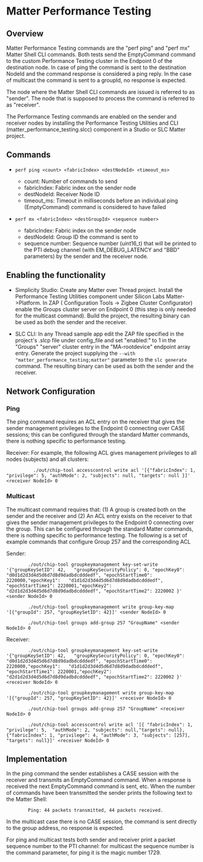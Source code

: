 # Matter Performance Testing

## Overview

Matter Performance Testing commands are the "perf ping" and "perf mx" Matter Shell CLI commands. Both tests send the EmptyCommand command to the custom Performance Testing cluster in the Endpoint 0 of the destination node. In case of ping the command is sent to the destination NodeId and the command response is considered a ping reply. In the case of multicast the command is sent to a groupId, no response is expected.

The node where the Matter Shell CLI commands are issued is referred to as "sender". The node that is supposed to process the command is referred to as "receiver".

The Performance Testing commands are enabled on the sender and receiver nodes by installing the Performance Testing Utilities and CLI (matter_performance_testing.slcc) component in a Studio or SLC Matter project.

## Commands
-   `perf ping <count> <fabricIndex> <destNodeId> <timeout_ms>`
    - count: Number of commands to send
    - fabricIndex: Fabric index on the sender node
    - destNodeId:  Receiver Node ID
    - timeout_ms: Timeout in milliseconds before an individual ping (EmptyCommand) command is considered to have failed

-   `perf mx <fabricIndex> <destGroupId> <sequence number>`
    - fabricIndex: Fabric index on the sender node
    - destNodeId:  Group ID the command is sent to
    - sequence number: Sequence number (uint16_t) that will be printed to the PTI debug channel (with EM_DEBUG_LATENCY and "BBD" parameters) by the sender and the receiver node.

## Enabling the functionality

- Simplicity Studio: Create any Matter over Thread project. Install the Performance Testing Utilities component under Silicon Labs Matter->Platform. In ZAP ( Configuration Tools -> Zigbee Cluster Configurator) enable the Groups cluster server on Endpoint 0 (this step is only needed for the multicast command). Build the project, the resulting binary can be used as both the sender and the receiver.

- SLC CLI: In any Thread sample app edit the ZAP file specified in the project's .slcp file under config_file and set "enabled:" to 1 in the "Groups" "server" cluster entry in the "MA-rootdevice" endpoint array entry. Generate the project supplying the `--with "matter_performance_testing;matter"` parameter to the `slc generate` command. The resulting binary can be used as both the sender and the receiver.

## Network Configuration
### Ping
The ping command requires an ACL entry on the receiver that gives the sender management privileges to the Endpoint 0 connecting over CASE sessions; this can be configured through the standard Matter commands, there is nothing specific to performance testing.

Receiver:
For example, the following ACL gives management privileges to all nodes (subjects) and all clusters:

              ./out/chip-tool accesscontrol write acl '[{"fabricIndex": 1, "privilege": 5, "authMode": 2, "subjects": null, "targets": null }]' <receiver NodeId> 0

### Multicast
The multicast command requires that: (1) A group is created both on the sender and the receiver and (2) An ACL entry exists on the receiver to that gives the sender management privileges to the Endpoint 0 connecting over the group. This can be configured through the standard Matter commands, there is nothing specific to performance testing. The following is a set of example commands that configure Group 257 and the corresponding ACL


Sender:

            ./out/chip-tool groupkeymanagement key-set-write '{"groupKeySetID": 42,   "groupKeySecurityPolicy": 0, "epochKey0":    "d0d1d2d3d4d5d6d7d8d9dadbdcdddedf", "epochStartTime0": 2220000,"epochKey1":   "d1d1d2d3d4d5d6d7d8d9dadbdcdddedf", "epochStartTime1": 2220001,"epochKey2":   "d2d1d2d3d4d5d6d7d8d9dadbdcdddedf", "epochStartTime2": 2220002 }' <sender NodeId> 0

            ./out/chip-tool groupkeymanagement write group-key-map '[{"groupId": 257, "groupKeySetID": 42}]' <sender NodeId> 0

            ./out/chip-tool groups add-group 257 "GroupName" <sender NodeId> 0


Receiver:

            ./out/chip-tool groupkeymanagement key-set-write '{"groupKeySetID": 42,   "groupKeySecurityPolicy": 0, "epochKey0":    "d0d1d2d3d4d5d6d7d8d9dadbdcdddedf", "epochStartTime0": 2220000,"epochKey1":   "d1d1d2d3d4d5d6d7d8d9dadbdcdddedf", "epochStartTime1": 2220001,"epochKey2":   "d2d1d2d3d4d5d6d7d8d9dadbdcdddedf", "epochStartTime2": 2220002 }' <receiver NodeId> 0

            ./out/chip-tool groupkeymanagement write group-key-map '[{"groupId": 257, "groupKeySetID": 42}]' <receiver NodeId> 0

            ./out/chip-tool groups add-group 257 "GroupName" <receiver NodeId> 0

            ./out/chip-tool accesscontrol write acl '[{ "fabricIndex": 1, "privilege": 5,  "authMode": 2, "subjects": null,"targets": null},{"fabricIndex": 1, "privilege": 4, "authMode": 3, "subjects": [257], "targets": null}]' <receiver NodeId> 0

## Implementation

In the ping command the sender establishes a CASE session with the receiver and transmits an EmptyCommand command. When a response is received the next EmptyCommand command is sent, etc. When the <count> number of commands have been transmitted the sender prints the following text to the Matter Shell:

            Ping: 44 packets transmitted, 44 packets received.

In the multicast case there is no CASE session, the command is sent directly to the group address, no response is expected.

For ping and multicast tests both sender and receiver print a packet sequence number to the PTI channel: for multicast the sequence number is the <sequence number> command parameter, for ping it is the magic number 1729.

 